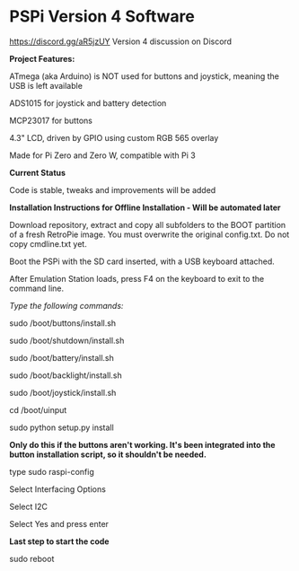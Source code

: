 # PSPi Version 4 Software

https://discord.gg/aR5jzUY Version 4 discussion on Discord

**Project Features:**

ATmega (aka Arduino) is NOT used for buttons and joystick, meaning the USB is left available

ADS1015 for joystick and battery detection

MCP23017 for buttons

4.3" LCD, driven by GPIO using custom RGB 565 overlay

Made for Pi Zero and Zero W, compatible with Pi 3

**Current Status**

Code is stable, tweaks and improvements will be added

**Installation Instructions for Offline Installation - Will be automated later**

Download repository, extract and copy all subfolders to the BOOT partition of a fresh RetroPie image. You must overwrite the original config.txt. Do not copy cmdline.txt yet.

Boot the PSPi with the SD card inserted, with a USB keyboard attached.

After Emulation Station loads, press F4 on the keyboard to exit to the command line.

*Type the following commands:*

sudo /boot/buttons/install.sh

sudo /boot/shutdown/install.sh

sudo /boot/battery/install.sh

sudo /boot/backlight/install.sh

sudo /boot/joystick/install.sh

cd /boot/uinput

sudo python setup.py install

**Only do this if the buttons aren't working. It's been integrated into the button installation script, so it shouldn't be needed.**

type sudo raspi-config

Select Interfacing Options

Select I2C

Select Yes and press enter

**Last step to start the code**

sudo reboot